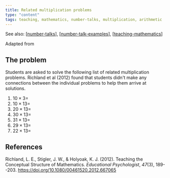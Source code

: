 ```yaml
--- 
title: Related multiplication problems
type: "content"
tags: teaching, mathematics, number-talks, multiplication, arithmetic
---
```


See also: [[number-talks]], [[number-talk-examples]], [[teaching-mathematics]]

Adapted from 

## The problem

Students are asked to solve the following list of related multiplication problems.  Richland et al (2012) found that students didn't make any connections between the individual problems to help them arrive at solutions.

1. $10 \times 3 =$
2. $10 \times 13 =$
3. $20 \times 13 =$
4. $30 \times 13 =$
5. $31 \times 13 =$
6. $29 \times 13 =$
7. $22 \times 13 =$

## References

Richland, L. E., Stigler, J. W., & Holyoak, K. J. (2012). Teaching the Conceptual Structure of Mathematics. *Educational Psychologist*, *47*(3), 189--203. <https://doi.org/10.1080/00461520.2012.667065>

[//begin]: # "Autogenerated link references for markdown compatibility"
[number-talks]: ../number-talks "Number talks"
[number-talk-examples]: number-talk-examples "Number talk examples"
[teaching-mathematics]: ../teaching-mathematics "Teaching Mathematics"
[//end]: # "Autogenerated link references"